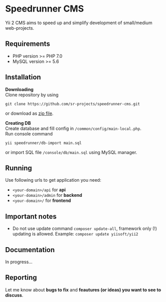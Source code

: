 # Speedrunner CMS
Yii 2 CMS aims to speed up and simplify development of small/medium web-projects.

## Requirements
* PHP version >= PHP 7.0
* MySQL version >= 5.6

## Installation

**Downloading**  
Clone repository by using
```
git clone https://github.com/sr-projects/speedrunner-cms.git
```
or download as [zip file](https://github.com/sr-projects/speedrunner-cms/archive/master.zip).

**Creating DB**  
Create database and fill config in `/common/config/main-local.php`.  
Run console command
```
yii speedrunner/db-import main.sql
```
or import SQL file `/console/db/main.sql` using MySQL manager.

## Running
Use following urls to get application you need:
* `<your-domain>/api` for **api**
* `<your-domain>/admin` for **backend**
* `<your-domain>/` for **frontend**

## Important notes
* Do not use update command `composer update-all`, framework only (!) updating is allowed. Example: `composer update yiisoft/yii2`

## Documentation
In progress...

## Reporting
Let me know about **bugs to fix** and **feautures (or ideas) you want to see to discuss**.